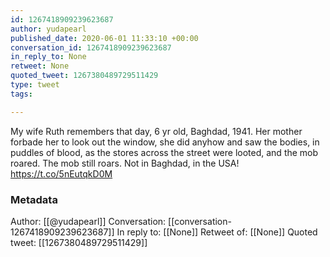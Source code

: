 ```yaml
---
id: 1267418909239623687
author: yudapearl
published_date: 2020-06-01 11:33:10 +00:00
conversation_id: 1267418909239623687
in_reply_to: None
retweet: None
quoted_tweet: 1267380489729511429
type: tweet
tags:

---
```


My wife Ruth remembers that day, 6 yr old, Baghdad, 1941. Her mother forbade her to look out the window, she did anyhow and saw the bodies, in puddles of blood, as the stores across the street were looted, and the mob roared. The mob still roars. Not in Baghdad, in the USA! https://t.co/5nEutqkD0M

### Metadata

Author: [[@yudapearl]]
Conversation: [[conversation-1267418909239623687]]
In reply to: [[None]]
Retweet of: [[None]]
Quoted tweet: [[1267380489729511429]]
